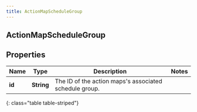 ```yaml
---
title: ActionMapScheduleGroup
---
```

## ActionMapScheduleGroup


## Properties

| Name | Type | Description | Notes |
| ------------ | ------------- | ------------- | ------------- |
| **id** | <!----><!---->**String**<!----> | The ID of the action maps's associated schedule group. |  |
{: class="table table-striped"}



